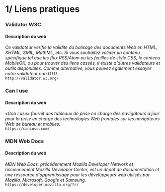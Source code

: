# 1/ Liens pratiques

### Validator W3C
#### Description du web
*Ce validateur vérifie la validité du balisage des documents Web en HTML, XHTML, SMIL, MathML, etc. Si vous souhaitez valider un contenu spécifique tel que les flux RSS/Atom ou les feuilles de style CSS, le contenu MobileOK, ou pour trouver des liens cassés, il existe d'autres validateurs et outils disponibles. Comme alternative, vous pouvez également essayer notre validateur non DTD.* </br>
`http://validator.w3.org/`

### Can I use
#### Description du web
*«Can I use» fournit des tableaux de prise en charge des navigateurs à jour pour la prise en charge des technologies Web frontales sur les navigateurs Web de bureau et mobiles.* </br>
`https://caniuse.com/`

### MDN Web Docs
#### Description du web
*MDN Web Docs, précédemment Mozilla Developer Network et anciennement Mozilla Developer Center, est un dépôt de documentation et une ressource d'apprentissage pour les développeurs web utilisés par Mozilla, Microsoft, Google et Samsung.* </br>
`https://developer.mozilla.org/fr/`

